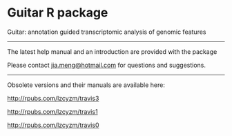 
# Guitar R package

Guitar: annotation guided transcriptomic analysis of genomic features

***

The latest help manual and an introduction are provided with the package

Please contact jia.meng@hotmail.com for questions and suggestions.

***

Obsolete versions and their manuals are available here: 

http://rpubs.com/lzcyzm/travis3

http://rpubs.com/lzcyzm/travis1

http://rpubs.com/lzcyzm/travis0
